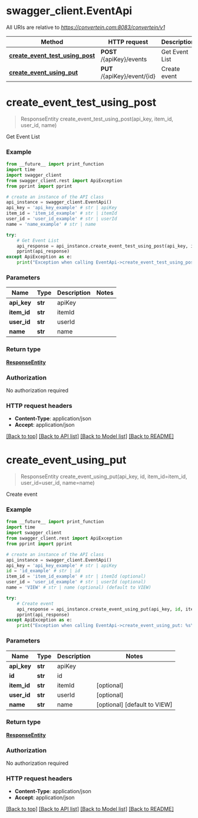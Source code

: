 # swagger_client.EventApi

All URIs are relative to *https://convertein.com:8083/convertein/v1*

Method | HTTP request | Description
------------- | ------------- | -------------
[**create_event_test_using_post**](EventApi.md#create_event_test_using_post) | **POST** /{apiKey}/events | Get Event List
[**create_event_using_put**](EventApi.md#create_event_using_put) | **PUT** /{apiKey}/event/{id} | Create event


# **create_event_test_using_post**
> ResponseEntity create_event_test_using_post(api_key, item_id, user_id, name)

Get Event List

### Example
```python
from __future__ import print_function
import time
import swagger_client
from swagger_client.rest import ApiException
from pprint import pprint

# create an instance of the API class
api_instance = swagger_client.EventApi()
api_key = 'api_key_example' # str | apiKey
item_id = 'item_id_example' # str | itemId
user_id = 'user_id_example' # str | userId
name = 'name_example' # str | name

try:
    # Get Event List
    api_response = api_instance.create_event_test_using_post(api_key, item_id, user_id, name)
    pprint(api_response)
except ApiException as e:
    print("Exception when calling EventApi->create_event_test_using_post: %s\n" % e)
```

### Parameters

Name | Type | Description  | Notes
------------- | ------------- | ------------- | -------------
 **api_key** | **str**| apiKey | 
 **item_id** | **str**| itemId | 
 **user_id** | **str**| userId | 
 **name** | **str**| name | 

### Return type

[**ResponseEntity**](ResponseEntity.md)

### Authorization

No authorization required

### HTTP request headers

 - **Content-Type**: application/json
 - **Accept**: application/json

[[Back to top]](#) [[Back to API list]](../README.md#documentation-for-api-endpoints) [[Back to Model list]](../README.md#documentation-for-models) [[Back to README]](../README.md)

# **create_event_using_put**
> ResponseEntity create_event_using_put(api_key, id, item_id=item_id, user_id=user_id, name=name)

Create event

### Example
```python
from __future__ import print_function
import time
import swagger_client
from swagger_client.rest import ApiException
from pprint import pprint

# create an instance of the API class
api_instance = swagger_client.EventApi()
api_key = 'api_key_example' # str | apiKey
id = 'id_example' # str | id
item_id = 'item_id_example' # str | itemId (optional)
user_id = 'user_id_example' # str | userId (optional)
name = 'VIEW' # str | name (optional) (default to VIEW)

try:
    # Create event
    api_response = api_instance.create_event_using_put(api_key, id, item_id=item_id, user_id=user_id, name=name)
    pprint(api_response)
except ApiException as e:
    print("Exception when calling EventApi->create_event_using_put: %s\n" % e)
```

### Parameters

Name | Type | Description  | Notes
------------- | ------------- | ------------- | -------------
 **api_key** | **str**| apiKey | 
 **id** | **str**| id | 
 **item_id** | **str**| itemId | [optional] 
 **user_id** | **str**| userId | [optional] 
 **name** | **str**| name | [optional] [default to VIEW]

### Return type

[**ResponseEntity**](ResponseEntity.md)

### Authorization

No authorization required

### HTTP request headers

 - **Content-Type**: application/json
 - **Accept**: application/json

[[Back to top]](#) [[Back to API list]](../README.md#documentation-for-api-endpoints) [[Back to Model list]](../README.md#documentation-for-models) [[Back to README]](../README.md)

